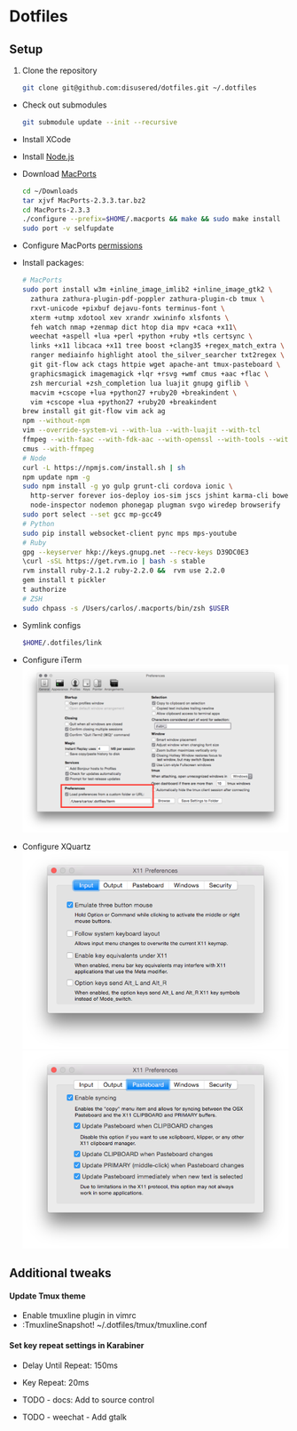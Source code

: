 # Dotfiles

## Setup

1. Clone the repository
    ```bash
    git clone git@github.com:disusered/dotfiles.git ~/.dotfiles
    ```

- Check out submodules
    ```bash
    git submodule update --init --recursive
    ```

- Install XCode

- Install [Node.js](http://nodejs.org/)

- Download [MacPorts](https://www.macports.org/install.php#source)
  ```bash
  cd ~/Downloads
  tar xjvf MacPorts-2.3.3.tar.bz2
  cd MacPorts-2.3.3
  ./configure --prefix=$HOME/.macports && make && sudo make install
  sudo port -v selfupdate
  ```

- Configure MacPorts [permissions](http://superuser.com/a/570146/34947)

- Install packages:
    ```bash
    # MacPorts
    sudo port install w3m +inline_image_imlib2 +inline_image_gtk2 \
      zathura zathura-plugin-pdf-poppler zathura-plugin-cb tmux \
      rxvt-unicode +pixbuf dejavu-fonts terminus-font \
      xterm +utmp xdotool xev xrandr xwininfo xlsfonts \
      feh watch nmap +zenmap dict htop dia mpv +caca +x11\
      weechat +aspell +lua +perl +python +ruby +tls certsync \
      links +x11 libcaca +x11 tree boost +clang35 +regex_match_extra \
      ranger mediainfo highlight atool the_silver_searcher txt2regex \
      git git-flow ack ctags httpie wget apache-ant tmux-pasteboard \
      graphicsmagick imagemagick +lqr +rsvg +wmf cmus +aac +flac \
      zsh mercurial +zsh_completion lua luajit gnupg giflib \
      macvim +cscope +lua +python27 +ruby20 +breakindent \
      vim +cscope +lua +python27 +ruby20 +breakindent
    brew install git git-flow vim ack ag
    npm --without-npm
    vim --override-system-vi --with-lua --with-luajit --with-tcl
    ffmpeg --with-faac --with-fdk-aac --with-openssl --with-tools --with-webp \
    cmus --with-ffmpeg
    # Node
    curl -L https://npmjs.com/install.sh | sh
    npm update npm -g
    sudo npm install -g yo gulp grunt-cli cordova ionic \
      http-server forever ios-deploy ios-sim jscs jshint karma-cli bower \
      node-inspector nodemon phonegap plugman svgo wiredep browserify
    sudo port select --set gcc mp-gcc49
    # Python
    sudo pip install websocket-client pync mps mps-youtube
    # Ruby
    gpg --keyserver hkp://keys.gnupg.net --recv-keys D39DC0E3
    \curl -sSL https://get.rvm.io | bash -s stable
    rvm install ruby-2.1.2 ruby-2.2.0 &&  rvm use 2.2.0
    gem install t pickler
    t authorize
    # ZSH
    sudo chpass -s /Users/carlos/.macports/bin/zsh $USER
    ```

- Symlink configs
    ```bash
    $HOME/.dotfiles/link
    ```

- Configure iTerm
  ![iTerm2 Configuration](https://raw.githubusercontent.com/disusered/dotfiles/docs/images/iterm.png "iTerm2 Configuration")

- Configure XQuartz
  ![XQuartz Configuration](https://raw.githubusercontent.com/disusered/dotfiles/docs/images/xquartz-input.png "iTerm2 Configuration")
  ![XQuartz Configuration](https://raw.githubusercontent.com/disusered/dotfiles/docs/images/xquartz-pasteboard.png "iTerm2 Configuration")

## Additional tweaks

#### Update Tmux theme
- Enable tmuxline plugin in vimrc
- :TmuxlineSnapshot! ~/.dotfiles/tmux/tmuxline.conf

#### Set key repeat settings in Karabiner
- Delay Until Repeat: 150ms
- Key Repeat: 20ms

- TODO - docs: Add to source control
- TODO - weechat - Add gtalk
